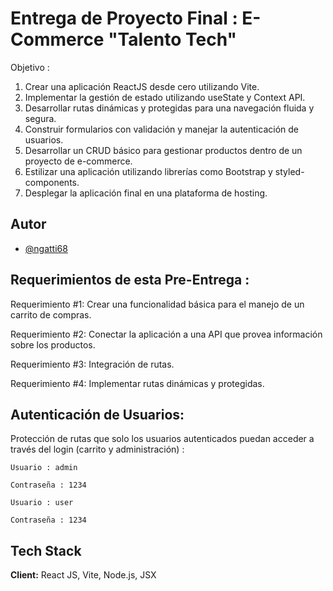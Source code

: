 # Entrega de Proyecto Final : E-Commerce "Talento Tech"

Objetivo : 

1. Crear una aplicación ReactJS desde cero utilizando Vite.
2. Implementar la gestión de estado utilizando useState y Context API.
3. Desarrollar rutas dinámicas y protegidas para una navegación fluida y
segura.
4. Construir formularios con validación y manejar la autenticación de
usuarios.
5. Desarrollar un CRUD básico para gestionar productos dentro de
un proyecto de e-commerce.
6. Estilizar una aplicación utilizando librerías como Bootstrap y
styled-components.
7. Desplegar la aplicación final en una plataforma de hosting.



## Autor

- [@ngatti68](https://github.com/ngatti68)




## Requerimientos de esta Pre-Entrega :

Requerimiento #1: Crear una funcionalidad básica para el manejo de un carrito de compras. 

Requerimiento #2: Conectar la aplicación a una API que provea información sobre los productos. 

Requerimiento #3: Integración de rutas. 

Requerimiento #4: Implementar rutas dinámicas y protegidas.




## Autenticación de Usuarios:

Protección de rutas que solo los usuarios autenticados puedan acceder a través del login
(carrito y administración) :

`Usuario : admin`

`Contraseña : 1234`

`Usuario : user`

`Contraseña : 1234`


## Tech Stack

**Client:** React JS, Vite, Node.js, JSX